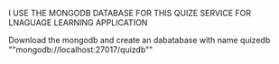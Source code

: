 I USE THE MONGODB DATABASE FOR THIS QUIZE SERVICE FOR LNAGUAGE LEARNING APPLICATION

Download the mongodb and create an dabatabase with name quizedb
""mongodb://localhost:27017/quizdb""

